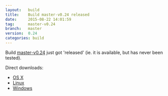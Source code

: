 ```yaml
---
layout:   build
title:    Build master-v0.24 released
date:     2015-08-22 14:01:59
tag:      master-v0.24
branch:   master
version:  0.24
categories: build
---
```

Build [master-v0.24][github-release] just got 'released' (ie. it is available, but has never been tested).

Direct downloads:

  - [OS X][osx-download]
  - [Linux][linux-download]
  - [Windows][windows-download]

[osx-download]: https://github.com/cor/LD33/releases/download/master-v0.24/osx_master-v0.24.zip
[linux-download]: https://github.com/cor/LD33/releases/download/master-v0.24/linux_master-v0.24.zip
[windows-download]: https://github.com/cor/LD33/releases/download/master-v0.24/windows_master-v0.24.zip
[github-release]: https://github.com/cor/LD33/releases/tag/master-v0.24
